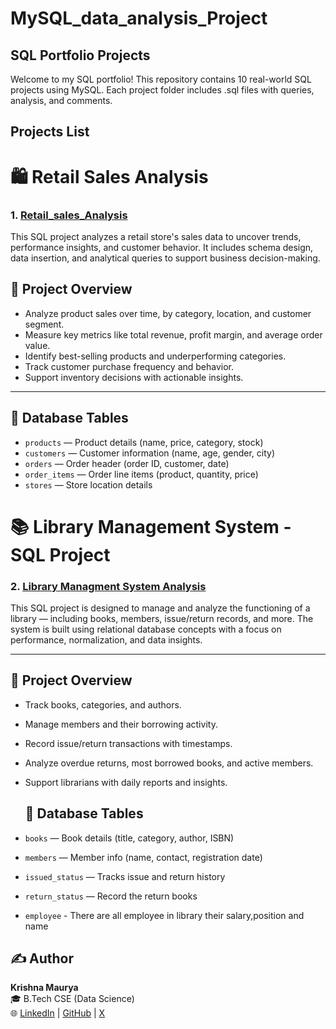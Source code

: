 # MySQL_data_analysis_Project

## SQL Portfolio Projects

Welcome to my SQL portfolio! This repository contains 10 real-world SQL projects using MySQL. Each project folder includes .sql files with queries, analysis, and comments.
## Projects List

  
# 🛍️ Retail Sales Analysis
### 1. [Retail_sales_Analysis](https://github.com/AyushMaurya13/MySQL_data_analysis_Project/blob/main/Project.1%20-%20Retail%20sales%20Analysis(MySQL).sql)
This SQL project analyzes a retail store's sales data to uncover trends, performance insights, and customer behavior. It includes schema design, data insertion, and analytical queries to support business decision-making.
## 📄 Project Overview

- Analyze product sales over time, by category, location, and customer segment.
- Measure key metrics like total revenue, profit margin, and average order value.
- Identify best-selling products and underperforming categories.
- Track customer purchase frequency and behavior.
- Support inventory decisions with actionable insights.

---

## 🧱 Database Tables

- `products` — Product details (name, price, category, stock)
- `customers` — Customer information (name, age, gender, city)
- `orders` — Order header (order ID, customer, date)
- `order_items` — Order line items (product, quantity, price)
- `stores` — Store location details
 
# 📚 Library Management System - SQL Project
### 2. [Library Managment System Analysis](https://github.com/AyushMaurya13/MySQL_data_analysis_Project/blob/main/Project.2%20Library%20Managment%20System%20Analysis.sql)
This SQL project is designed to manage and analyze the functioning of a library — including books, members, issue/return records, and more. The system is built using relational database concepts with a focus on performance, normalization, and data insights.

---

## 📄 Project Overview

- Track books, categories, and authors.
- Manage members and their borrowing activity.
- Record issue/return transactions with timestamps.
- Analyze overdue returns, most borrowed books, and active members.
- Support librarians with daily reports and insights.

  ## 🧱 Database Tables

- `books` — Book details (title, category, author, ISBN)
- `members` — Member info (name, contact, registration date)
- `issued_status` — Tracks issue and return history
- `return_status` — Record the return books
- `employee` - There are all employee in library their salary,position and name

## ✍️ Author

**Krishna Maurya**  
🎓 B.Tech CSE (Data Science)   
🌐 [LinkedIn](www.linkedin.com/in/ayush-kumar-maurya-a43914258k) | [GitHub](https://github.com/AyushMaurya13) | [X](https://x.com/ayush_maur10241)



























